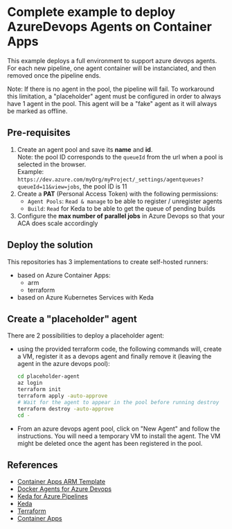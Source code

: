 # Complete example to deploy AzureDevops Agents on Container Apps

This example deploys a full environment to support azure devops agents. For each new pipeline, one agent container will be instanciated, and then removed once the pipeline ends.

Note: If there is no agent in the pool, the pipeline will fail. To workaround this limitation, a "placeholder" agent must be configured in order to always have 1 agent in the pool. This agent will be a "fake" agent as it will always be marked as offline.

## Pre-requisites

1. Create an agent pool and save its **name** and **id**.  
    Note: the pool ID corresponds to the `queueId` from the url when a pool is selected in the browser.  
    Example: `https://dev.azure.com/myOrg/myProject/_settings/agentqueues?queueId=11&view=jobs`, the pool ID is 11
1. Create a **PAT** (Personal Access Token) with the following permissions:
    - `Agent Pools`: `Read & manage` to be able to register / unregister agents
    - `Build`: `Read` for Keda to be able to get the queue of pending builds
1. Configure the **max number of parallel jobs** in Azure Devops so that your ACA does scale accordingly

## Deploy the solution

This repositories has 3 implementations to create self-hosted runners:

- based on Azure Container Apps:
  - arm
  - terraform
- based on Azure Kubernetes Services with Keda

## Create a "placeholder" agent

There are 2 possibilities to deploy a placeholder agent:

- using the provided terraform code, the following commands will, create a VM, register it as a devops agent and finally remove it (leaving the agent in the azure devops pool):

    ```bash
    cd placeholder-agent
    az login
    terraform init
    terraform apply -auto-approve
    # Wait for the agent to appear in the pool before running destroy
    terraform destroy -auto-approve
    cd -
    ```

- From an azure devops agent pool, click on "New Agent" and follow the instructions. You will need a temporary VM to install the agent. The VM might be deleted once the agent has been registered in the pool.

## References

- [Container Apps ARM Template](https://docs.microsoft.com/en-us/azure/templates/microsoft.app/containerapps?tabs=json)
- [Docker Agents for Azure Devops](https://docs.microsoft.com/en-us/azure/devops/pipelines/agents/docker?view=azure-devops#linux)
- [Keda for Azure Pipelines](https://keda.sh/docs/2.5/scalers/azure-pipelines/)
- [Keda](https://keda.sh/docs/2.6/deploy/#yaml)
- [Terraform](https://learn.hashicorp.com/tutorials/terraform/install-cli)
- [Container Apps](https://docs.microsoft.com/en-gb/azure/container-apps/containers)

